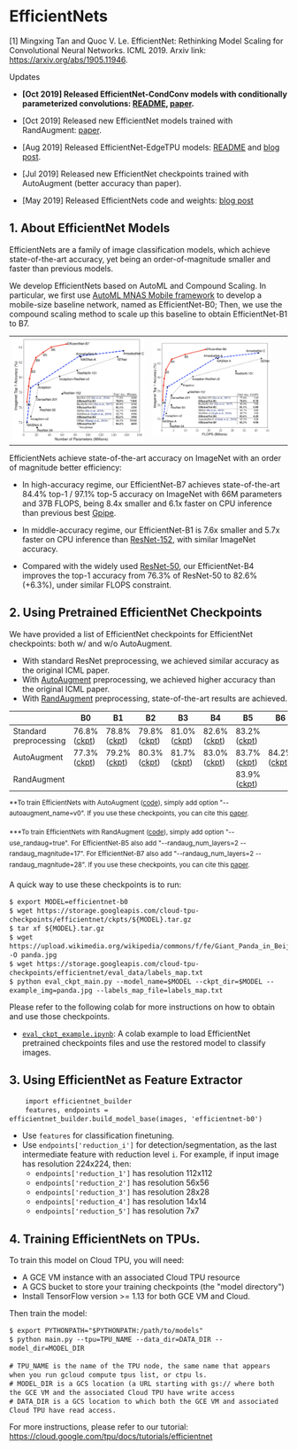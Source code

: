 # EfficientNets

[1] Mingxing Tan and Quoc V. Le.  EfficientNet: Rethinking Model Scaling for Convolutional Neural Networks. ICML 2019.
   Arxiv link: https://arxiv.org/abs/1905.11946.

Updates

  - **[Oct 2019] Released EfficientNet-CondConv models with conditionally parameterized convolutions: [README](condconv/README.md), [paper](https://arxiv.org/abs/1904.04971).**

  - [Oct 2019] Released new EfficientNet models trained with RandAugment: [paper](https://arxiv.org/abs/1909.13719).

  - [Aug 2019] Released EfficientNet-EdgeTPU models: [README](edgetpu/README.md) and [blog post](https://ai.googleblog.com/2019/08/efficientnet-edgetpu-creating.html).

  - [Jul 2019] Released new EfficientNet checkpoints trained with AutoAugment (better accuracy than paper).

  - [May 2019] Released EfficientNets code and weights: [blog post](https://ai.googleblog.com/2019/05/efficientnet-improving-accuracy-and.html)

## 1. About EfficientNet Models

EfficientNets are a family of image classification models, which achieve state-of-the-art accuracy, yet being an order-of-magnitude smaller and faster than previous models.

We develop EfficientNets based on AutoML and Compound Scaling. In particular, we first use [AutoML MNAS Mobile framework](https://ai.googleblog.com/2018/08/mnasnet-towards-automating-design-of.html) to develop a mobile-size baseline network, named as EfficientNet-B0; Then, we use the compound scaling method to scale up this baseline to obtain EfficientNet-B1 to B7.

<table border="0">
<tr>
    <td>
    <img src="./g3doc/params.png" width="100%" />
    </td>
    <td>
    <img src="./g3doc/flops.png", width="90%" />
    </td>
</tr>
</table>

EfficientNets achieve state-of-the-art accuracy on ImageNet with an order of magnitude better efficiency:


* In high-accuracy regime, our EfficientNet-B7 achieves state-of-the-art 84.4% top-1 / 97.1% top-5 accuracy on ImageNet with 66M parameters and 37B FLOPS, being 8.4x smaller and 6.1x faster on CPU inference than previous best [Gpipe](https://arxiv.org/abs/1811.06965).

* In middle-accuracy regime, our EfficientNet-B1 is 7.6x smaller and 5.7x faster on CPU inference than [ResNet-152](https://arxiv.org/abs/1512.03385), with similar ImageNet accuracy.

* Compared with the widely used [ResNet-50](https://arxiv.org/abs/1512.03385), our EfficientNet-B4 improves the top-1 accuracy from 76.3% of ResNet-50 to 82.6% (+6.3%), under similar FLOPS constraint.

## 2. Using Pretrained EfficientNet Checkpoints

We have provided a list of EfficientNet checkpoints for EfficientNet checkpoints: both w/ and w/o AutoAugment.

  * With standard ResNet preprocessing, we achieved similar accuracy as the original ICML paper.
  * With [AutoAugment](https://arxiv.org/abs/1805.09501) preprocessing, we achieved higher accuracy than the original ICML paper.
  * With [RandAugment](https://arxiv.org/abs/1909.13719) preprocessing,  state-of-the-art results are achieved.

|               |   B0    |  B1   |  B2    |  B3   |  B4   |  B5    | B6 | B7 |
|----------     |--------  | ------| ------|------ |------ |------ | --- | --- |
| Standard preprocessing |  76.8% ([ckpt](https://storage.googleapis.com/cloud-tpu-checkpoints/efficientnet/ckpts/efficientnet-b0.tar.gz))   | 78.8% ([ckpt](https://storage.googleapis.com/cloud-tpu-checkpoints/efficientnet/ckpts/efficientnet-b1.tar.gz))  | 79.8% ([ckpt](https://storage.googleapis.com/cloud-tpu-checkpoints/efficientnet/ckpts/efficientnet-b2.tar.gz)) | 81.0% ([ckpt](https://storage.googleapis.com/cloud-tpu-checkpoints/efficientnet/ckpts/efficientnet-b3.tar.gz)) | 82.6% ([ckpt](https://storage.googleapis.com/cloud-tpu-checkpoints/efficientnet/ckpts/efficientnet-b4.tar.gz)) | 83.2% ([ckpt](https://storage.googleapis.com/cloud-tpu-checkpoints/efficientnet/ckpts/efficientnet-b5.tar.gz)) | | |
| AutoAugment |  77.3% ([ckpt](https://storage.googleapis.com/cloud-tpu-checkpoints/efficientnet/ckptsaug/efficientnet-b0.tar.gz))   | 79.2% ([ckpt](https://storage.googleapis.com/cloud-tpu-checkpoints/efficientnet/ckptsaug/efficientnet-b1.tar.gz))  | 80.3% ([ckpt](https://storage.googleapis.com/cloud-tpu-checkpoints/efficientnet/ckptsaug/efficientnet-b2.tar.gz)) | 81.7% ([ckpt](https://storage.googleapis.com/cloud-tpu-checkpoints/efficientnet/ckptsaug/efficientnet-b3.tar.gz)) | 83.0% ([ckpt](https://storage.googleapis.com/cloud-tpu-checkpoints/efficientnet/ckptsaug/efficientnet-b4.tar.gz)) | 83.7% ([ckpt](https://storage.googleapis.com/cloud-tpu-checkpoints/efficientnet/ckptsaug/efficientnet-b5.tar.gz)) |  84.2% ([ckpt](https://storage.googleapis.com/cloud-tpu-checkpoints/efficientnet/ckptsaug/efficientnet-b6.tar.gz)) | 84.5% ([ckpt](https://storage.googleapis.com/cloud-tpu-checkpoints/efficientnet/ckptsaug/efficientnet-b7.tar.gz))  |
| RandAugment |  |  |  |  |  | 83.9%  ([ckpt](https://storage.googleapis.com/cloud-tpu-checkpoints/efficientnet/randaug/efficientnet-b5-randaug.tar.gz)) |  | 85.0%  ([ckpt](https://storage.googleapis.com/cloud-tpu-checkpoints/efficientnet/randaug/efficientnet-b7-randaug.tar.gz)) |

<!--
| Acc. from paper        |  76.3%   | 78.8% | 79.8% | 81.1% | 82.6% | 83.3% |
-->

<sup>**To train EfficientNets with AutoAugment ([code](https://github.com/tensorflow/tpu/blob/master/models/official/efficientnet/autoaugment.py)), simply add option "--autoaugment_name=v0". If you use these checkpoints, you can cite this [paper](https://arxiv.org/abs/1805.09501).</sup>

<sup>***To train EfficientNets with RandAugment ([code](https://github.com/tensorflow/tpu/blob/master/models/official/efficientnet/autoaugment.py)), simply add option "--use_randaug=true". For EfficientNet-B5 also add "--randaug_num_layers=2 --randaug_magnitude=17". For EfficientNet-B7 also add "--randaug_num_layers=2 --randaug_magnitude=28". If you use these checkpoints, you can cite this [paper](https://arxiv.org/abs/1909.13719).</sup>

A quick way to use these checkpoints is to run:

    $ export MODEL=efficientnet-b0
    $ wget https://storage.googleapis.com/cloud-tpu-checkpoints/efficientnet/ckpts/${MODEL}.tar.gz
    $ tar xf ${MODEL}.tar.gz
    $ wget https://upload.wikimedia.org/wikipedia/commons/f/fe/Giant_Panda_in_Beijing_Zoo_1.JPG -O panda.jpg
    $ wget https://storage.googleapis.com/cloud-tpu-checkpoints/efficientnet/eval_data/labels_map.txt
    $ python eval_ckpt_main.py --model_name=$MODEL --ckpt_dir=$MODEL --example_img=panda.jpg --labels_map_file=labels_map.txt

Please refer to the following colab for more instructions on how to obtain and use those checkpoints.

  * [`eval_ckpt_example.ipynb`](eval_ckpt_example.ipynb): A colab example to load
 EfficientNet pretrained checkpoints files and use the restored model to classify images.


## 3. Using EfficientNet as Feature Extractor

```
    import efficientnet_builder
    features, endpoints = efficientnet_builder.build_model_base(images, 'efficientnet-b0')
```

  * Use `features` for classification finetuning.
  * Use `endpoints['reduction_i']` for detection/segmentation, as the last intermediate feature with reduction level `i`. For example, if input image has resolution 224x224, then:
    * `endpoints['reduction_1']` has resolution 112x112
    * `endpoints['reduction_2']` has resolution 56x56
    * `endpoints['reduction_3']` has resolution 28x28
    * `endpoints['reduction_4']` has resolution 14x14
    * `endpoints['reduction_5']` has resolution 7x7

## 4. Training EfficientNets on TPUs.


To train this model on Cloud TPU, you will need:

   * A GCE VM instance with an associated Cloud TPU resource
   * A GCS bucket to store your training checkpoints (the "model directory")
   * Install TensorFlow version >= 1.13 for both GCE VM and Cloud.

Then train the model:

    $ export PYTHONPATH="$PYTHONPATH:/path/to/models"
    $ python main.py --tpu=TPU_NAME --data_dir=DATA_DIR --model_dir=MODEL_DIR

    # TPU_NAME is the name of the TPU node, the same name that appears when you run gcloud compute tpus list, or ctpu ls.
    # MODEL_DIR is a GCS location (a URL starting with gs:// where both the GCE VM and the associated Cloud TPU have write access
    # DATA_DIR is a GCS location to which both the GCE VM and associated Cloud TPU have read access.


For more instructions, please refer to our tutorial: https://cloud.google.com/tpu/docs/tutorials/efficientnet
